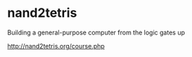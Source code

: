 # nand2tetris
 Building a general-purpose computer from the logic gates up

http://nand2tetris.org/course.php
